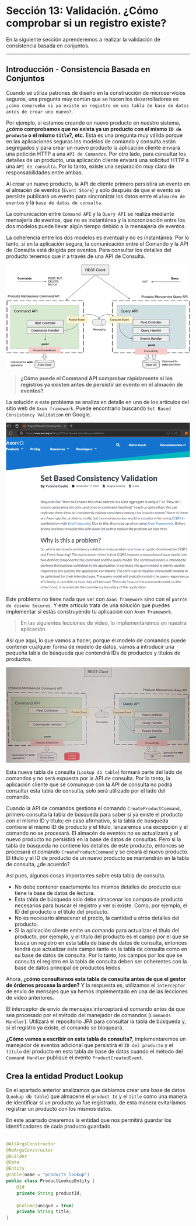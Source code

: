 # Sección 13: Validación. ¿Cómo comprobar si un registro existe?

En la siguiente sección aprenderemos a realizar la validación de consistencia basada en conjuntos.

---

## Introducción - Consistencia Basada en Conjuntos

Cuando se utiliza patrones de diseño en la construcción de microservicios seguros, una pregunta muy común que se hacen
los desarrolladores es
`¿cómo compruebo si ya existe un registro en una tabla de base de datos antes de crear uno nuevo?`.

Por ejemplo, si estamos creando un nuevo producto en nuestro sistema, **¿cómo comprobamos que no exista ya un producto
con el mismo `ID de producto` o el mismo `title`?, etc.** Esta es una pregunta muy válida porque en las aplicaciones
seguras los modelos de comando y consulta están segregados y para crear un nuevo producto la aplicación cliente enviará
una petición HTTP a una `API de Comandos`. Por otro lado, para consultar los detalles de un producto, una aplicación
cliente enviará una solicitud HTTP a una `API de consulta`. Por lo tanto, existe una separación muy clara de
responsabilidades entre ambas.

Al crear un nuevo producto, la API de cliente primero persistirá un evento en el almacén de eventos (`Event Store`) y
solo después de que el evento se persiste publicará un evento para sincronizar los datos entre el `almacén de eventos`
y la `base de datos de consulta`.

La comunicación entre `Command API` y la `Query API` se realiza mediante mensajería de eventos, que no es instantánea
y la sincronización entre los dos modelos puede llevar algún tiempo debido a la mensajería de eventos.

La coherencia entre los dos modelos es eventual y no es instantánea. Por lo tanto, si en la aplicación segura, la
comunicación entre el Comando y la API de Consulta está dirigida por eventos. Para consultar los detalles del
producto tenemos que ir a través de una API de Consulta.

![01.png](assets/section-13/01.png)

> **¿Cómo puede el Command API comprobar rápidamente si los registros ya existen antes de persistir un evento en el
> almacén de eventos?**

La solución a este problema se analiza en detalle en uno de los artículos del sitio web de `Axon framework`. Puede
encontrarlo buscando `Set Based Consistency Validation` en Google.

[![02.png](assets/section-13/02.png)](https://www.axoniq.io/blog/2020set-based-consistency-validation)

Este problema no tiene nada que ver con `Axon framework` sino con el `patrón de diseño Secures`. Y este artículo trata
de una solución que puedes implementar si estás construyendo tu aplicación con `Axon Framework`.

> En las siguientes lecciones de vídeo, lo implementaremos en nuestra aplicación.

Así que aquí, lo que vamos a hacer, porque el modelo de comandos puede contener cualquier forma de modelo de datos,
vamos a introducir una pequeña tabla de búsqueda que contendrá IDs de productos y títulos de productos.

![03.png](assets/section-13/03.png)

Esta nueva tabla de consulta (`Lookup db table`) formará parte del lado de comandos y no será expuesta por la API de
consulta. Por lo tanto, la aplicación cliente que se comunique con la API de consulta no podrá consultar esta tabla de
consulta, solo será utilizado por el lado del comando.

Cuando la API de comandos gestiona el comando `CreateProductCommand`, primero consulta la tabla de búsqueda para saber
si ya existe el producto con el mismo ID y título; en caso afirmativo, si la tabla de búsqueda contiene el mismo
ID de producto y el título, lanzaremos una excepción y el comando no se procesará. El almacén de eventos no se
actualizará y el nuevo producto no persistirá en la base de datos de consultas. Pero si la tabla de búsqueda no
contiene los detalles de este producto, entonces se procesará el comando `CreateProductCommand` y se creará el nuevo
producto. El título y el ID de producto de un nuevo producto se mantendrán en la tabla de consulta, ¿de acuerdo?

Así pues, algunas cosas importantes sobre esta tabla de consulta.

- No debe contener exactamente los mismos detalles de producto que tiene la base de datos de lectura.
- Esta tabla de búsqueda solo debe almacenar los campos de producto necesarios para buscar el registro y ver si existe.
  Como, por ejemplo, el ID del producto o el título del producto.
- No es necesario almacenar el precio, la cantidad u otros detalles del producto.
- Si la aplicación cliente emite un comando para actualizar el título del producto, por ejemplo, y el título del
  producto es el campo por el que se busca un registro en esta tabla de base de datos de consulta, entonces tendrá que
  actualizar este campo tanto en la tabla de consulta como en su base de datos de consulta. Por lo tanto, los campos
  por los que se consulta el registro en la tabla de consulta deben ser coherentes con la base de datos principal de
  productos leídos.

Ahora, **¿cómo consultamos esta tabla de consulta antes de que el gestor de órdenes procese la orden?** Y la respuesta
es, utilizamos el `interceptor` de envío de mensajes que ya hemos implementado en una de las lecciones de vídeo
anteriores.

El interceptor de envío de mensajes interceptará el comando antes de que sea procesado por el método del manejador de
comandos (`Commands Handler`). Utilizará el repositorio JPA para consultar la tabla de búsqueda y, si el registro ya
existe, el comando se bloqueará.

**¿Cómo vamos a escribir en esta tabla de consulta?**, implementaremos un manejador de eventos adicional que persistirá
el `ID del producto` y el `título` del producto en esta tabla de base de datos cuando el método del `Command Handler`
publique el evento `ProductCreatedEvent`.

## Crea la entidad Product Lookup

En el apartado anterior analizamos que debíamos crear una base de datos (`Lookup db table`) que almacene el `product Id`
y el `title` como una manera de identificar si un producto ya fue registrado, de esta manera evitaríamos registrar un
producto con los mismos datos.

En este apartado crearemos la entidad que nos permitirá guardar los identificadores de cada producto guardado.

````java

@AllArgsConstructor
@NoArgsConstructor
@Builder
@Data
@Entity
@Table(name = "products_lookup")
public class ProductLookupEntity {
    @Id
    private String productId;

    @Column(unique = true)
    private String title;
}
````
